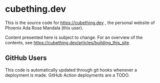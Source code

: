 # cubething.dev

This is the source code for https://cubething.dev , the personal website of Phoenix Ada Rose Mandala (this user).

Content presented here is subject to change. For an overview of the contents, see https://cubething.dev/articles/building_this_site.

## GitHub Users

This code is automatically updated through git hooks whenever a deployment is made. GitHub Action deployments are a TODO.
